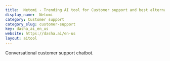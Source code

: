 ```yaml
---
title:  Netomi - Trending AI tool for Customer support and best alternatives
display_name:  Netomi
category: Customer support
category_slug: customer-support
key: dasha_ai_en_us
website: https://dasha.ai/en-us
layout: aitool
---
```


Conversational customer support chatbot.
